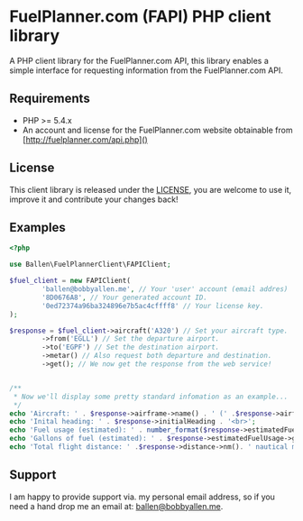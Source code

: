 FuelPlanner.com (FAPI) PHP client library
===========================================

A PHP client library for the FuelPlanner.com API, this library enables a simple interface for requesting information from the FuelPlanner.com API.

## Requirements

* PHP >= 5.4.x
* An account and license for the FuelPlanner.com website obtainable from [http://fuelplanner.com/api.php]()

## License

This client library is released under the [LICENSE](GPLv3), you are welcome to use it, improve it and contribute your changes back!

## Examples

```php
<?php

use Ballen\FuelPlannerClient\FAPIClient;

$fuel_client = new FAPIClient(
        'ballen@bobbyallen.me', // Your 'user' account (email addres)
        '8D0676A8', // Your generated account ID.
        '0ed72374a96ba324896e7b5ac4cffff8' // Your license key.
);

$response = $fuel_client->aircraft('A320') // Set your aircraft type.
        ->from('EGLL') // Set the departure airport.
        ->to('EGPF') // Set the destination airport.
        ->metar() // Also request both departure and destination.
        ->get(); // We now get the response from the web service!


/**
 * Now we'll display some pretty standard infomation as an example...
 */
echo 'Aircraft: ' . $response->airframe->name() . ' (' .$response->airframe->icao(). ')<br>';
echo 'Inital heading: ' . $response->initialHeading . '<br>';
echo 'Fuel usage (estimated): ' . number_format($response->estimatedFuelUsage->lbs()) . 'lbs / ' . number_format($response->estimatedFuelUsage->kgs(), 2) . ' kgs  / ' . number_format($response->estimatedFuelUsage->tonnes(), 5) . ' metric tonnes.<br>';
echo 'Gallons of fuel (estimated): ' . $response->estimatedFuelUsage->gallons() . ' gallons (' .$response->estimatedFuelUsage->litres(). ' litres).<br><br>';
echo 'Total flight distance: ' .$response->distance->nm(). ' nautical miles which is also converted to ' .$response->distance->km(). ' kilometers (' .$response->distance->mi(). ') and as meters ' .$response->distance->m(). ' (' .$response->distance->ft(). ' ft).';

```

## Support

I am happy to provide support via. my personal email address, so if you need a hand drop me an email at: [ballen@bobbyallen.me]().